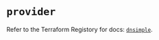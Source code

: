 # `provider`

Refer to the Terraform Registory for docs: [`dnsimple`](https://registry.terraform.io/providers/dnsimple/dnsimple/1.1.0/docs).
